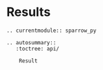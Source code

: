 # Results

```{eval-rst}
.. currentmodule:: sparrow_py

.. autosummary::
   :toctree: api/

    Result
```